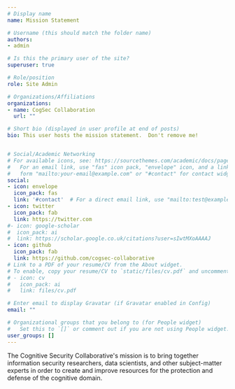 ```yaml
---
# Display name
name: Mission Statement

# Username (this should match the folder name)
authors:
- admin

# Is this the primary user of the site?
superuser: true

# Role/position
role: Site Admin

# Organizations/Affiliations
organizations:
- name: CogSec Collaboration
  url: ""

# Short bio (displayed in user profile at end of posts)
bio: This user hosts the mission statement.  Don't remove me!


# Social/Academic Networking
# For available icons, see: https://sourcethemes.com/academic/docs/page-builder/#icons
#   For an email link, use "fas" icon pack, "envelope" icon, and a link in the
#   form "mailto:your-email@example.com" or "#contact" for contact widget.
social:
- icon: envelope
  icon_pack: fas
  link: '#contact'  # For a direct email link, use "mailto:test@example.org".
- icon: twitter
  icon_pack: fab
  link: https://twitter.com
#- icon: google-scholar
#  icon_pack: ai
#  link: https://scholar.google.co.uk/citations?user=sIwtMXoAAAAJ
- icon: github
  icon_pack: fab
  link: https://github.com/cogsec-collaborative
# Link to a PDF of your resume/CV from the About widget.
# To enable, copy your resume/CV to `static/files/cv.pdf` and uncomment the lines below.
# - icon: cv
#   icon_pack: ai
#   link: files/cv.pdf

# Enter email to display Gravatar (if Gravatar enabled in Config)
email: ""

# Organizational groups that you belong to (for People widget)
#   Set this to `[]` or comment out if you are not using People widget.
user_groups: []
---
```


The Cognitive Security Collaborative's mission is to bring together information security researchers, data scientists, and other subject-matter experts in order to create and improve resources for the protection and defense of the cognitive domain.
